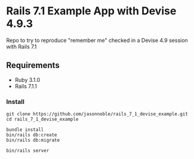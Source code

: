# Rails 7.1 Example App with Devise 4.9.3

Repo to try to reproduce "remember me" checked in a Devise 4.9 session with Rails 7.1

## Requirements
- Ruby 3.1.0
- Rails 7.1.1

### Install

```
git clone https://github.com/jasonnoble/rails_7_1_devise_example.git
cd rails_7_1_devise_example

bundle install
bin/rails db:create
bin/rails db:migrate

bin/rails server
```
